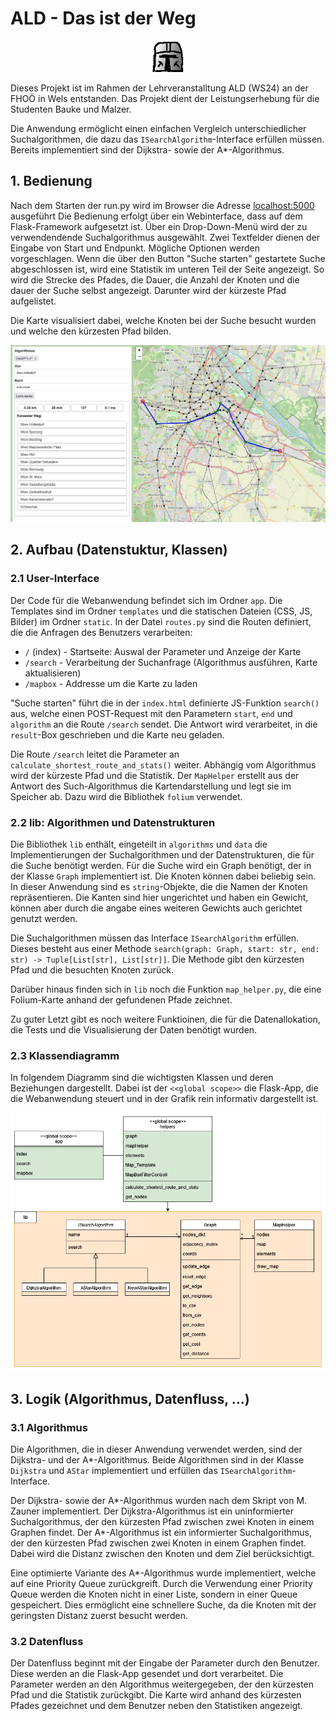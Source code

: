 # ALD - Das ist der Weg 
<p align="center">
 <img width="50" height="50" src="app/static/images/favicon.png">
</p>

Dieses Projekt ist im Rahmen der Lehrveranstalltung ALD (WS24) an der FHOÖ in Wels entstanden. Das Projekt dient der Leistungserhebung für die Studenten Bauke und Malzer.

Die Anwendung ermöglicht einen einfachen Vergleich unterschiedlicher Suchalgorithmen, die dazu das `ISearchAlgorithm`-Interface erfüllen müssen. Bereits implementiert sind der Dijkstra- sowie der A*-Algorithmus. 

## 1. Bedienung
Nach dem Starten der run.py wird im Browser die Adresse [localhost:5000](http://localhost:5000/) ausgeführt Die Bedienung erfolgt über ein Webinterface, dass auf dem Flask-Framework aufgesetzt ist.
Über ein Drop-Down-Menü wird der zu verwendendende Suchalgorithmus ausgewählt. Zwei Textfelder dienen der Eingabe von Start und Endpunkt. Mögliche Optionen werden vorgeschlagen. 
Wenn die über den Button "Suche starten" gestartete Suche abgeschlossen ist, wird eine Statistik im unteren Teil der Seite angezeigt. So wird die Strecke des Pfades, die Dauer, die Anzahl der Knoten und die dauer der Suche selbst angezeigt. Darunter wird der kürzeste Pfad aufgelistet.

Die Karte visualisiert dabei, welche Knoten bei der Suche besucht wurden und welche den kürzesten Pfad bilden. 

![Benutzeroberfläche](<doc/img/img_ui.jpg> "Benutzeroberfläche")

## 2. Aufbau (Datenstuktur, Klassen)
### 2.1 User-Interface

Der Code für die Webanwendung befindet sich im Ordner `app`. Die Templates sind im Ordner `templates` und die statischen Dateien (CSS, JS, Bilder) im Ordner `static`. In der Datei `routes.py` sind die Routen definiert, die die Anfragen des Benutzers verarbeiten: 
- `/` (index) - Startseite: Auswal der Parameter und Anzeige der Karte
- `/search` - Verarbeitung der Suchanfrage (Algorithmus ausführen, Karte aktualisieren)
- `/mapbox` - Addresse um die Karte zu laden

"Suche starten" führt die in der `index.html` definierte JS-Funktion `search()` aus, welche einen POST-Request mit den Parametern `start`, `end` und `algorithm` an die Route `/search` sendet. Die Antwort wird verarbeitet, in die `result`-Box geschrieben und die Karte neu geladen. 

Die Route `/search` leitet die Parameter an `calculate_shortest_route_and_stats()` weiter. Abhängig vom Algorithmus wird der kürzeste Pfad und die Statistik. Der `MapHelper` erstellt aus der Antwort des Such-Algorithmus die Kartendarstellung und legt sie im Speicher ab. Dazu wird die Bibliothek `folium` verwendet.

### 2.2 lib: Algorithmen und Datenstrukturen

Die Bibliothek `lib` enthält, eingeteilt in `algorithms` und `data` die Implementierungen der Suchalgorithmen und der Datenstrukturen, die für die Suche benötigt werden. Für die Suche wird ein Graph benötigt, der in der Klasse `Graph` implementiert ist. Die Knoten können dabei beliebig sein. In dieser Anwendung sind es `string`-Objekte, die die Namen der Knoten repräsentieren. Die Kanten sind hier ungerichtet und haben ein Gewicht, können aber durch die angabe eines weiteren Gewichts auch gerichtet genutzt werden.

Die Suchalgorithmen müssen das Interface `ISearchAlgorithm` erfüllen. Dieses besteht aus einer Methode `search(graph: Graph, start: str, end: str) -> Tuple[List[str], List[str]]`. Die Methode gibt den kürzesten Pfad und die besuchten Knoten zurück. 

Darüber hinaus finden sich in `lib` noch die Funktion `map_helper.py`, die eine Folium-Karte anhand der gefundenen Pfade zeichnet.

Zu guter Letzt gibt es noch weitere Funktioinen, die für die Datenallokation, die Tests und die Visualisierung der Daten benötigt wurden.


### 2.3 Klassendiagramm
In folgendem Diagramm sind die wichtigsten Klassen und deren Beziehungen dargestellt.
Dabei ist der `<<global scope>>` die Flask-App, die die Webanwendung steuert und in der Grafik rein informativ dargestellt ist.

![Klassendiagramm](<doc/img/img_class_diagram.jpg> "Klassendiagramm")


## 3. Logik (Algorithmus, Datenfluss, ...)

### 3.1 Algorithmus
Die Algorithmen, die in dieser Anwendung verwendet werden, sind der Dijkstra- und der A*-Algorithmus. Beide Algorithmen sind in der Klasse `Dijkstra` und `AStar` implementiert und erfüllen das `ISearchAlgorithm`-Interface.

Der Dijkstra- sowie der A*-Algorithmus wurden nach dem Skript von M. Zauner implementiert. Der Dijkstra-Algorithmus ist ein uninformierter Suchalgorithmus, der den kürzesten Pfad zwischen zwei Knoten in einem Graphen findet. Der A*-Algorithmus ist ein informierter Suchalgorithmus, der den kürzesten Pfad zwischen zwei Knoten in einem Graphen findet. Dabei wird die Distanz zwischen den Knoten und dem Ziel berücksichtigt.

Eine optimierte Variante des A*-Algorithmus wurde implementiert, welche auf eine Priority Queue zurückgreift. Durch die Verwendung einer Priority Queue werden die Knoten nicht in einer Liste, sondern in einer Queue gespeichert. Dies ermöglicht eine schnellere Suche, da die Knoten mit der geringsten Distanz zuerst besucht werden.

### 3.2 Datenfluss
Der Datenfluss beginnt mit der Eingabe der Parameter durch den Benutzer. Diese werden an die Flask-App gesendet und dort verarbeitet. Die Parameter werden an den Algorithmus weitergegeben, der den kürzesten Pfad und die Statistik zurückgibt. Die Karte wird anhand des kürzesten Pfades gezeichnet und dem Benutzer neben den Statistiken angezeigt.